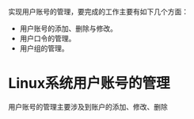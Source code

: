 实现用户账号的管理，要完成的工作主要有如下几个方面：

- 用户账号的添加、删除与修改。
- 用户口令的管理。
- 用户组的管理。
# Linux系统用户账号的管理
用户账号的管理主要涉及到账户的添加、修改、删除
